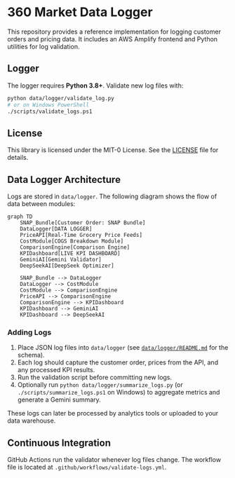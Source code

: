 # 360 Market Data Logger

This repository provides a reference implementation for logging customer orders and pricing data. It includes an AWS Amplify frontend and Python utilities for log validation.

## Logger

The logger requires **Python 3.8+**. Validate new log files with:

```bash
python data/logger/validate_log.py
# or on Windows PowerShell
./scripts/validate_logs.ps1
```

## License

This library is licensed under the MIT-0 License. See the [LICENSE](LICENSE) file for details.

## Data Logger Architecture

Logs are stored in `data/logger`. The following diagram shows the flow of data between modules:

```mermaid
graph TD
    SNAP_Bundle[Customer Order: SNAP Bundle]
    DataLogger[DATA LOGGER]
    PriceAPI[Real-Time Grocery Price Feeds]
    CostModule[COGS Breakdown Module]
    ComparisonEngine[Comparison Engine]
    KPIDashboard[LIVE KPI DASHBOARD]
    GeminiAI[Gemini Validator]
    DeepSeekAI[DeepSeek Optimizer]

    SNAP_Bundle --> DataLogger
    DataLogger --> CostModule
    CostModule --> ComparisonEngine
    PriceAPI --> ComparisonEngine
    ComparisonEngine --> KPIDashboard
    KPIDashboard --> GeminiAI
    KPIDashboard --> DeepSeekAI
```

### Adding Logs

1. Place JSON log files into `data/logger` (see [`data/logger/README.md`](data/logger/README.md) for the schema).
2. Each log should capture the customer order, prices from the API, and any processed KPI results.
3. Run the validation script before committing new logs.
4. Optionally run `python data/logger/summarize_logs.py` (or `./scripts/summarize_logs.ps1` on Windows) to aggregate metrics and generate a Gemini summary.

These logs can later be processed by analytics tools or uploaded to your data warehouse.

## Continuous Integration

GitHub Actions run the validator whenever log files change. The workflow file is located at `.github/workflows/validate-logs.yml`.
